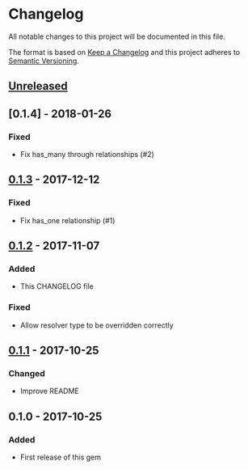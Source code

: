 # Changelog
All notable changes to this project will be documented in this file.

The format is based on [Keep a Changelog](http://keepachangelog.com/en/1.0.0/)
and this project adheres to [Semantic Versioning](http://semver.org/spec/v2.0.0.html).

## [Unreleased]

## [0.1.4] - 2018-01-26
### Fixed
- Fix has_many through relationships (#2)

## [0.1.3] - 2017-12-12
### Fixed
- Fix has_one relationship (#1)

## [0.1.2] - 2017-11-07
### Added
- This CHANGELOG file

### Fixed
- Allow resolver type to be overridden correctly

## [0.1.1] - 2017-10-25
### Changed
- Improve README

## 0.1.0 - 2017-10-25
### Added
- First release of this gem

[Unreleased]: https://github.com/keepworks/graphql-sugar/compare/v0.1.4...HEAD
[0.1.3]: https://github.com/keepworks/graphql-sugar/compare/v0.1.3...v0.1.4
[0.1.3]: https://github.com/keepworks/graphql-sugar/compare/v0.1.2...v0.1.3
[0.1.2]: https://github.com/keepworks/graphql-sugar/compare/v0.1.1...v0.1.2
[0.1.1]: https://github.com/keepworks/graphql-sugar/compare/v0.1.0...v0.1.1
